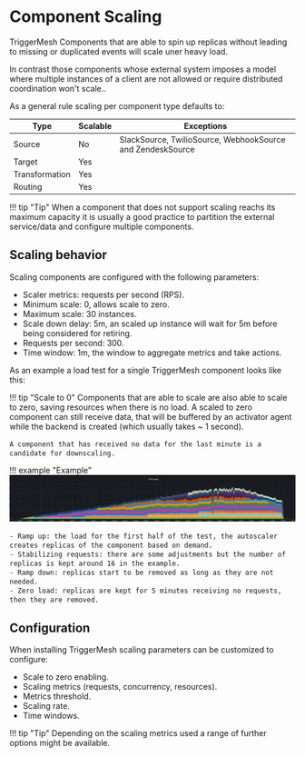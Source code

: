 # Component Scaling

TriggerMesh Components that are able to spin up replicas without leading to missing or duplicated events will scale uner heavy load.

In contrast those components whose external system imposes a model where multiple instances of a client are not allowed or require distributed coordination won't scale..

As a general rule scaling per component type defaults to:

Type | Scalable | Exceptions
------------ | ------------- | -------------
Source | No | SlackSource, TwilioSource, WebhookSource and ZendeskSource
Target | Yes |
Transformation | Yes |
Routing | Yes |

!!! tip "Tip"
    When a component that does not support scaling reachs its maximum capacity it is usually a good practice to partition the external service/data and configure multiple components.

## Scaling behavior

Scaling components are configured with the following parameters:

- Scaler metrics: requests per second (RPS).
- Minimum scale: 0, allows scale to zero.
- Maximum scale: 30 instances.
- Scale down delay: 5m, an scaled up instance will wait for 5m before being considered for retiring.
- Requests per second: 300.
- Time window: 1m, the window to aggregate metrics and take actions.

As an example a load test for a single TriggerMesh component looks like this:

!!! tip "Scale to 0"
    Components that are able to scale are also able to scale to zero, saving resources when there is no load. A scaled to zero component can still receive data, that will be buffered by an activator agent while the backend is created (which usually takes ~ 1 second).

    A component that has received no data for the last minute is a candidate for downscaling.

!!! example "Example"
    ![](../assets/images/scaling/scaling.png)

    - Ramp up: the load for the first half of the test, the autoscaler creates replicas of the component based on demand.
    - Stabilizing requests: there are some adjustments but the number of replicas is kept around 16 in the example.
    - Ramp down: replicas start to be removed as long as they are not needed.
    - Zero load: replicas are kept for 5 minutes receiving no requests, then they are removed.

## Configuration

When installing TriggerMesh scaling parameters can be customized to configure:

- Scale to zero enabling.
- Scaling metrics (requests, concurrency, resources).
- Metrics threshold.
- Scaling rate.
- Time windows.

!!! tip "Tip"
    Depending on the scaling metrics used a range of further options might be available.

